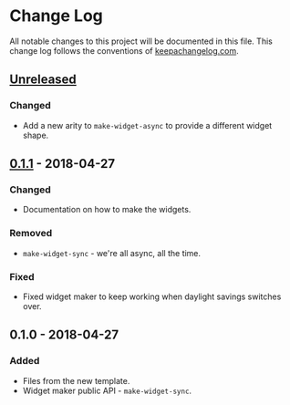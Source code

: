 # Change Log
All notable changes to this project will be documented in this file. This change log follows the conventions of [keepachangelog.com](http://keepachangelog.com/).

## [Unreleased]
### Changed
- Add a new arity to `make-widget-async` to provide a different widget shape.

## [0.1.1] - 2018-04-27
### Changed
- Documentation on how to make the widgets.

### Removed
- `make-widget-sync` - we're all async, all the time.

### Fixed
- Fixed widget maker to keep working when daylight savings switches over.

## 0.1.0 - 2018-04-27
### Added
- Files from the new template.
- Widget maker public API - `make-widget-sync`.

[Unreleased]: https://github.com/your-name/eggbankscraper/compare/0.1.1...HEAD
[0.1.1]: https://github.com/your-name/eggbankscraper/compare/0.1.0...0.1.1

